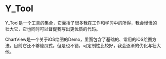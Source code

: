 # Y_Tool
Y_Tool是一个工具的集合，它囊括了很多我在工作和学习中的所得，我会慢慢的壮大它，它也同时可以督促我写出更优质的代码。

ChartView是一个关于iOS绘图的Demo，里面包含了基础的、常用的iOS绘图方法。目前它还不够傻瓜式，但是也不错，可定制性比较好，我会逐渐的优化与壮大他。
